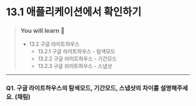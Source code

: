 # 13.1 애플리케이션에서 확인하기

> ### You will learn 📝
>
>- 13.2 구글 라이트하우스
>   - 13.2.1 구글 라이트하우스 - 탐색모드
>   - 13.2.2 구글 라이트하우스 - 기간모드
>   - 13.2.3 구글 라이트하우스 - 스냅샷

---

### Q1. 구글 라이트하우스의 탐색모드, 기간모드, 스냅샷의 차이를 설명해주세요. (채림)
